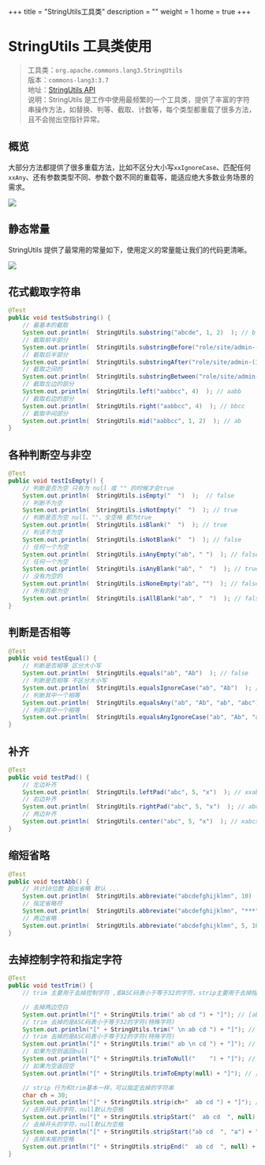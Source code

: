 +++
title = "StringUtils工具类"
description = ""
weight = 1
home = true
+++

# StringUtils 工具类使用 

> 工具类：`org.apache.commons.lang3.StringUtils`   
> 版本：`commons-lang3:3.7`  
> 地址：<a href="https://commons.apache.org/proper/commons-lang/javadocs/api-release/index.html" target="_blank">StringUtils API</a>  
> 说明：StringUtils 是工作中使用最频繁的一个工具类，提供了丰富的字符串操作方法，如替换、判等、截取、计数等，每个类型都重载了很多方法，且不会抛出空指针异常。

## 概览

大部分方法都提供了很多重载方法，比如不区分大小写`xxIgnoreCase`、匹配任何`xxAny`、还有参数类型不同、参数个数不同的重载等，能适应绝大多数业务场景的需求。

![](/img/docs/30-development-manual/2-back-end/99-dev-utils/2-common-lang3/1532358353.jpg)

## 静态常量

StringUtils 提供了最常用的常量如下，使用定义的常量能让我们的代码更清晰。  

![](/img/docs/30-development-manual/2-back-end/99-dev-utils/2-common-lang3/1532358237.jpg)

## 花式截取字符串

```java
@Test
public void testSubstring() {
    // 最基本的截取
    System.out.println(  StringUtils.substring("abcde", 1, 2)  ); // b
    // 截取前半部分
    System.out.println(  StringUtils.substringBefore("role/site/admin-(1.site.1)", "-(")  ); // role/site/admin
    // 截取后半部分
    System.out.println(  StringUtils.substringAfter("role/site/admin-(1.site.1)", "-")  ); // (1.site.1)
    // 截取之间的
    System.out.println(  StringUtils.substringBetween("role/site/admin-(1.site.1)", "(", ")")  ); // 1.site.1
    // 截取左边的部分
    System.out.println(  StringUtils.left("aabbcc", 4)  ); // aabb
    // 截取右边的部分
    System.out.println(  StringUtils.right("aabbcc", 4)  ); // bbcc
    // 截取中间部分
    System.out.println(  StringUtils.mid("aabbcc", 1, 2)  ); // ab
}
```

## 各种判断空与非空

```java
@Test
public void testIsEmpty() {
    // 判断是否为空 只有为 null 或 "" 的时候才会true
    System.out.println(  StringUtils.isEmpty("  ")  );  // false
    // 判断不为空
    System.out.println(  StringUtils.isNotEmpty("  ")  ); // true
    // 判断是否为空 null、""、全空格 都为true
    System.out.println(  StringUtils.isBlank("  ")  ); // true
    // 判读不为空
    System.out.println(  StringUtils.isNotBlank("  ")  ); // false
    // 任何一个为空
    System.out.println(  StringUtils.isAnyEmpty("ab", " ")  ); // false
    // 任何一个为空
    System.out.println(  StringUtils.isAnyBlank("ab", "  ")  ); // true
    // 没有为空的
    System.out.println(  StringUtils.isNoneEmpty("ab", "")  ); // false
    // 所有的都为空
    System.out.println(  StringUtils.isAllBlank("ab", "  ")  ); // false
}
```

## 判断是否相等

```java
@Test
public void testEqual() {
    // 判断是否相等 区分大小写
    System.out.println(  StringUtils.equals("ab", "Ab")  ); // false
    // 判断是否相等 不区分大小写
    System.out.println(  StringUtils.equalsIgnoreCase("ab", "Ab")  ); // true
    // 判断其中一个相等
    System.out.println(  StringUtils.equalsAny("ab", "Ab", "ab", "abc")  ); // true
    // 判断其中一个相等
    System.out.println(  StringUtils.equalsAnyIgnoreCase("ab", "Ab", "abc")  ); // true
}
```

## 补齐

```java
@Test
public void testPad() {
    // 左边补齐
    System.out.println(  StringUtils.leftPad("abc", 5, "x")  ); // xxabc
    // 右边补齐
    System.out.println(  StringUtils.rightPad("abc", 5, "x")  ); // abcxx
    // 两边补齐
    System.out.println(  StringUtils.center("abc", 5, "x")  ); // xabcx
}
```

## 缩短省略
```java
@Test
public void testAbb() {
    // 共计10位数 超出省略 默认 ...
    System.out.println(  StringUtils.abbreviate("abcdefghijklmn", 10)  ); // abcdefg...
    // 指定省略符
    System.out.println(  StringUtils.abbreviate("abcdefghijklmn", "***", 10)  ); // abcdefg***
    // 两边省略
    System.out.println(  StringUtils.abbreviate("abcdefghijklmn", 5, 10)  ); // ...fghi...
}

```

## 去掉控制字符和指定字符
```java
@Test
public void testTrim() {
    // trim 主要用于去掉控制字符 ,即ASC码表小于等于32的字符，strip主要用于去掉指定字符，默认空格

    // 去掉两边空白
    System.out.println("[" + StringUtils.trim(" ab cd ") + "]"); // [ab cd]
    // trim 去掉的是ASC码表小于等于32的字符(特殊字符)
    System.out.println("[" + StringUtils.trim(" \n ab cd ") + "]"); // [ab cd]
    // trim 去掉的是ASC码表小于等于32的字符(特殊字符)
    System.out.println("[" + StringUtils.trim(" ab \n cd ") + "]"); // [ab \n cd]
    // 如果为空则返回null
    System.out.println("[" + StringUtils.trimToNull("    ") + "]"); // [null]
    // 如果为空返回空
    System.out.println("[" + StringUtils.trimToEmpty(null) + "]"); // []

    // strip 行为和trim基本一样，可以指定去掉的字符串
    char ch = 30;
    System.out.println("[" + StringUtils.strip(ch+"  ab cd ") + "]"); // [ab cd]
    // 去掉开头的字符，null默认为空格
    System.out.println("[" + StringUtils.stripStart("  ab cd  ", null) + "]"); // [ab cd  ]
    // 去掉开头的字符，null默认为空格
    System.out.println("[" + StringUtils.stripStart("ab cd  ", "a") + "]"); // [b cd  ]
    // 去掉末尾的空格
    System.out.println("[" + StringUtils.stripEnd("  ab cd  ", null) + "]"); // [  ab cd]
}
```



